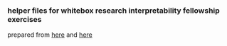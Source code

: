 ### helper files for whitebox research interpretability fellowship exercises

prepared from [here](https://github.com/IvanEnclonar/wb-colab-files) and [here](https://github.com/callummcdougall/ARENA_3.0/tree/main)
